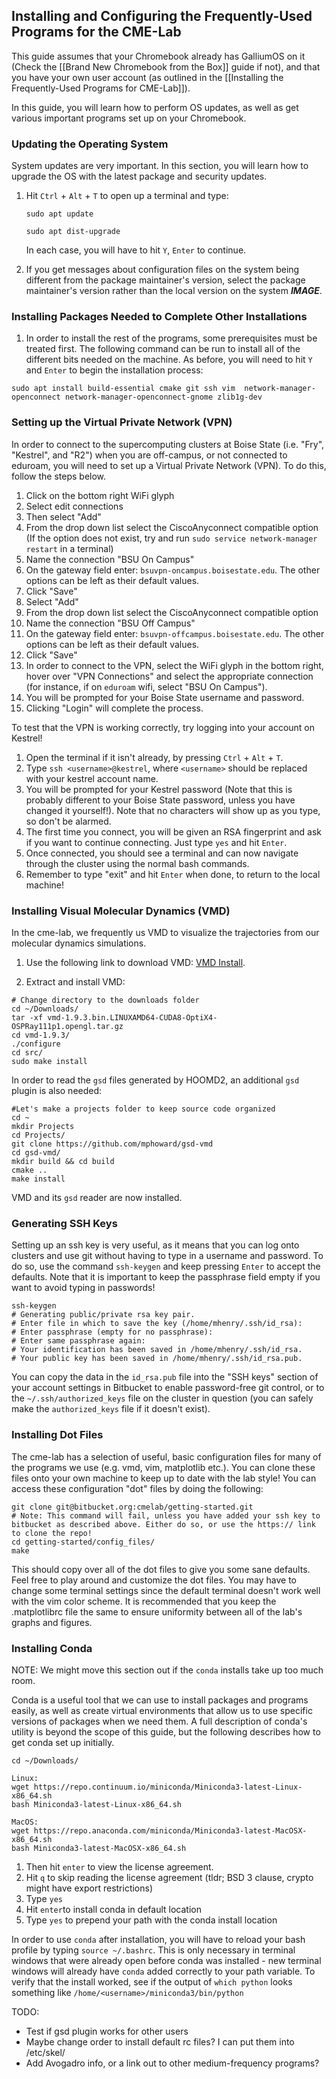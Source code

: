 ## Installing and Configuring the Frequently-Used Programs for the CME-Lab ##

This guide assumes that your Chromebook already has GalliumOS on it (Check the [[Brand New Chromebook from the Box]] guide if not), and that you have your own user account (as outlined in the [[Installing the Frequently-Used Programs for CME-Lab]]).

In this guide, you will learn how to perform OS updates, as well as get various important programs set up on your Chromebook.

### Updating the Operating System ###

System updates are very important. In this section, you will learn how to upgrade the OS with the latest package and security updates.

1. Hit `Ctrl` + `Alt` + `T` to open up a terminal and type:

    ```sudo apt update ```

    ```sudo apt dist-upgrade```

    In each case, you will have to hit `Y`, `Enter` to continue.

1. If you get messages about configuration files on the system being different from the package maintainer's version, select the package maintainer's version rather than the local version on the system ***IMAGE***.

### Installing Packages Needed to Complete Other Installations ###

1. In order to install the rest of the programs, some prerequisites must be treated first. The following command can be run to install all of the different bits needed on the machine. As before, you will need to hit `Y` and `Enter` to begin the installation process:

```sudo apt install build-essential cmake git ssh vim  network-manager-openconnect network-manager-openconnect-gnome zlib1g-dev```


### Setting up the Virtual Private Network (VPN) ###

In order to connect to the supercomputing clusters at Boise State (i.e. "Fry", "Kestrel", and "R2") when you are off-campus, or not connected to eduroam, you will need to set up a Virtual Private Network (VPN). To do this, follow the steps below.

1. Click on the bottom right WiFi glyph
1. Select edit connections
1. Then select "Add"
1. From the drop down list select the CiscoAnyconnect compatible option
(If the option does not exist, try and run `sudo service network-manager restart` in a terminal)
1. Name the connection "BSU On Campus"
1. On the gateway field enter: `bsuvpn-oncampus.boisestate.edu`. The other options can be left as their default values.
1. Click "Save"
1. Select "Add"
1. From the drop down list select the CiscoAnyconnect compatible option
1. Name the connection "BSU Off Campus"
1. On the gateway field enter: `bsuvpn-offcampus.boisestate.edu`. The other options can be left as their default values.
1. Click "Save"
1. In order to connect to the VPN, select the WiFi glyph in the bottom right, hover over "VPN Connections" and select the appropriate connection (for instance, if on `eduroam` wifi, select "BSU On Campus"). 
1. You will be prompted for your Boise State username and password. 
1. Clicking "Login" will complete the process.

To test that the VPN is working correctly, try logging into your account on Kestrel!

1. Open the terminal if it isn't already, by pressing `Ctrl` + `Alt` + `T`.
1. Type `ssh <username>@kestrel`, where `<username>` should be replaced with your kestrel account name.
1. You will be prompted for your Kestrel password (Note that this is probably different to your Boise State password, unless you have changed it yourself!). Note that no characters will show up as you type, so don't be alarmed.
1. The first time you connect, you will be given an RSA fingerprint and ask if you want to continue connecting. Just type `yes` and hit `Enter`.
1. Once connected, you should see a terminal and can now navigate through the cluster using the normal bash commands.
1. Remember to type "exit" and hit `Enter` when done, to return to the local machine!



### Installing Visual Molecular Dynamics (VMD) ###

In the cme-lab, we frequently us VMD to visualize the trajectories from our molecular dynamics simulations.

1. Use the following link to download VMD: [VMD Install](https://drive.google.com/file/d/0BwrDd9rKbqideno1V0tMTFg1bmM/view?usp=sharing).

1. Extract and install VMD:

```
# Change directory to the downloads folder
cd ~/Downloads/
tar -xf vmd-1.9.3.bin.LINUXAMD64-CUDA8-OptiX4-OSPRay111p1.opengl.tar.gz 
cd vmd-1.9.3/
./configure
cd src/
sudo make install
```


In order to read the `gsd` files generated by HOOMD2, an additional `gsd` plugin is also needed:

```
#Let's make a projects folder to keep source code organized  
cd ~
mkdir Projects
cd Projects/
git clone https://github.com/mphoward/gsd-vmd
cd gsd-vmd/
mkdir build && cd build
cmake ..
make install 
```

VMD and its `gsd` reader are now installed.


### Generating SSH Keys ###


Setting up an ssh key is very useful, as it means that you can log onto clusters and use git without having to type in a username and password. To do so, use the command `ssh-keygen` and keep pressing `Enter` to accept the defaults. Note that it is important to keep the passphrase field empty if you want to avoid typing in passwords!

```
ssh-keygen 
# Generating public/private rsa key pair.
# Enter file in which to save the key (/home/mhenry/.ssh/id_rsa): 
# Enter passphrase (empty for no passphrase): 
# Enter same passphrase again: 
# Your identification has been saved in /home/mhenry/.ssh/id_rsa.
# Your public key has been saved in /home/mhenry/.ssh/id_rsa.pub.
```

You can copy the data in the `id_rsa.pub` file into the "SSH keys" section of your account settings in Bitbucket to enable password-free git control, or to the `~/.ssh/authorized_keys` file on the cluster in question (you can safely make the `authorized_keys` file if it doesn't exist).


### Installing Dot Files ###

The cme-lab has a selection of useful, basic configuration files for many of the programs we use (e.g. vmd, vim, matplotlib etc.). You can clone these files onto your own machine to keep up to date with the lab style! You can access these configuration "dot" files by doing the following:
 
```
git clone git@bitbucket.org:cmelab/getting-started.git
# Note: This command will fail, unless you have added your ssh key to bitbucket as described above. Either do so, or use the https:// link to clone the repo!
cd getting-started/config_files/
make
```
This should copy over all of the dot files to give you some sane defaults. Feel free to play around and customize the dot files. You may have to change some terminal settings since the default terminal doesn't work well with the vim color scheme. It is recommended that you keep the .matplotlibrc file the same to ensure uniformity between all of the lab's graphs and figures.


### Installing Conda ###

NOTE: We might move this section out if the `conda` installs take up too much room.

Conda is a useful tool that we can use to install packages and programs easily, as well as create virtual environments that allow us to use specific versions of packages when we need them. A full description of conda's utility is beyond the scope of this guide, but the following describes how to get conda set up initially.


```
cd ~/Downloads/

Linux:
wget https://repo.continuum.io/miniconda/Miniconda3-latest-Linux-x86_64.sh
bash Miniconda3-latest-Linux-x86_64.sh

MacOS:
wget https://repo.anaconda.com/miniconda/Miniconda3-latest-MacOSX-x86_64.sh
bash Miniconda3-latest-MacOSX-x86_64.sh

```
1. Then hit `enter` to view the license agreement.
2. Hit `q` to skip reading the license agreement (tldr; BSD 3 clause, crypto might have export restrictions)
3. Type `yes`
4. Hit `enter`to install conda in default location
5. Type `yes` to prepend your path with the conda install location

In order to use `conda` after installation, you will have to reload your bash profile by typing `source ~/.bashrc`. This is only necessary in terminal windows that were already open before conda was installed - new terminal windows will already have `conda` added correctly to your path variable. To verify that the install worked, see if the output of `which python` looks something like `/home/<username>/miniconda3/bin/python` 


TODO:

* Test if gsd plugin works for other users
* Maybe change order to install default rc files? I can put them into /etc/skel/
* Add Avogadro info, or a link out to other medium-frequency programs?